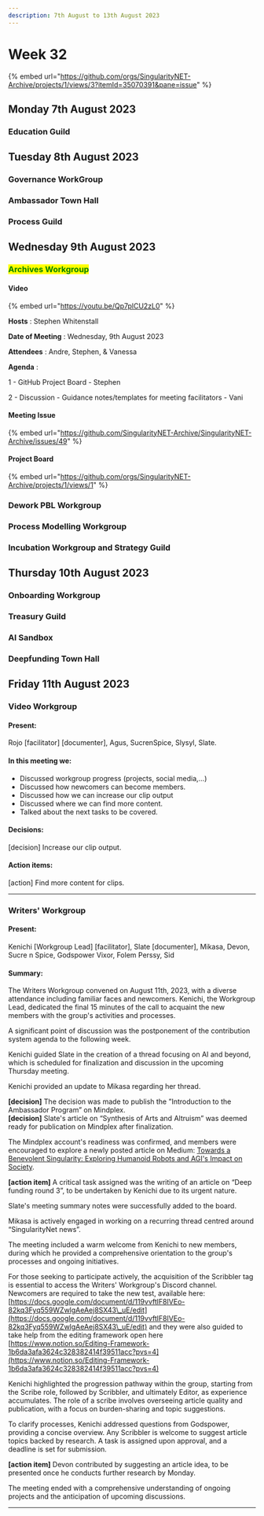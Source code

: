 ```yaml
---
description: 7th August to 13th August 2023
---
```


# Week 32

{% embed url="https://github.com/orgs/SingularityNET-Archive/projects/1/views/3?itemId=35070391&pane=issue" %}

## Monday 7th August 2023 <a href="#docs-internal-guid-565643b2-7fff-f227-7377-f80e405da06c" id="docs-internal-guid-565643b2-7fff-f227-7377-f80e405da06c"></a>

### Education Guild

## Tuesday 8th August 2023

### Governance WorkGroup

### Ambassador Town Hall

### Process Guild

## Wednesday 9th August 2023

### <mark style="color:green;">Archives Workgroup</mark>

#### Video

{% embed url="https://youtu.be/Qp7plCU2zL0" %}

**Hosts** : Stephen Whitenstall&#x20;

**Date of Meeting** : Wednesday, 9th August 2023&#x20;

**Attendees** : Andre, Stephen, & Vanessa&#x20;

**Agenda** :&#x20;

1 - GitHub Project Board - Stephen&#x20;

2 - Discussion - Guidance notes/templates for meeting facilitators - Vani

#### Meeting Issue

{% embed url="https://github.com/SingularityNET-Archive/SingularityNET-Archive/issues/49" %}

#### Project Board

{% embed url="https://github.com/orgs/SingularityNET-Archive/projects/1/views/1" %}

### Dework PBL Workgroup

### Process Modelling Workgroup

### Incubation Workgroup and Strategy Guild

## Thursday 10th August 2023

### Onboarding Workgroup

### Treasury Guild

### AI Sandbox

### Deepfunding Town Hall

## Friday 11th August 2023

### Video Workgroup

#### Present:&#x20;

Rojo \[facilitator] \[documenter], Agus, SucrenSpice, Slysyl, Slate.

#### In this meeting we:

* Discussed workgroup progress (projects, social media,…)
* Discussed how newcomers can become members.
* Discussed how we can increase our clip output
* Discussed where we can find more content.
* Talked about the next tasks to be covered.

#### Decisions:&#x20;

\[decision] Increase our clip output.

#### Action items:

\[action] Find more content for clips.

***

### Writers' Workgroup

#### Present:  <a href="#docs-internal-guid-5ac21e3b-7fff-07ce-4404-53fc68e579e1" id="docs-internal-guid-5ac21e3b-7fff-07ce-4404-53fc68e579e1"></a>

Kenichi \[Workgroup Lead] \[facilitator], Slate \[documenter], Mikasa, Devon, Sucre n Spice, Godspower Vixor, Folem Perssy, Sid&#x20;

#### Summary:&#x20;

The Writers Workgroup convened on August 11th, 2023, with a diverse attendance including familiar faces and newcomers. Kenichi, the Workgroup Lead, dedicated the final 15 minutes of the call to acquaint the new members with the group's activities and processes.

A significant point of discussion was the postponement of the contribution system agenda to the following week.&#x20;

Kenichi guided Slate in the creation of a thread focusing on AI and beyond, which is scheduled for finalization and discussion in the upcoming Thursday meeting.

Kenichi provided an update to Mikasa regarding her thread.

**\[decision]** The decision was made to publish the ”Introduction to the Ambassador Program” on Mindplex. \
**\[decision]** Slate's article on “Synthesis of Arts and Altruism” was deemed ready for publication on Mindplex after finalization.

The Mindplex account's readiness was confirmed, and members were encouraged to explore a newly posted article on Medium: [Towards a Benevolent Singularity: Exploring Humanoid Robots and AGI's Impact on Society](https://medium.com/@singularitynetambassadors/towards-a-benevolent-singularity-exploring-humanoid-robots-and-agis-impact-on-society-a276e4d5546d).

**\[action item]** A critical task assigned was the writing of an article on “Deep funding round 3”, to be undertaken by Kenichi due to its urgent nature.&#x20;

Slate's meeting summary notes were successfully added to the board.

Mikasa is actively engaged in working on a recurring thread centred around “SingularityNet news”.&#x20;

The meeting included a warm welcome from Kenichi to new members, during which he provided a comprehensive orientation to the group's processes and ongoing initiatives.

For those seeking to participate actively, the acquisition of the Scribbler tag is essential to access the Writers' Workgroup's Discord channel. Newcomers are required to take the new test, available here: [https://docs.google.com/document/d/119vvftlF8IVEo-82kq3Fyq559WZwlgAeAej8SX43\_uE/edit](https://docs.google.com/document/d/119vvftlF8IVEo-82kq3Fyq559WZwlgAeAej8SX43\_uE/edit) and they were also guided to take help from the editing framework open here [https://www.notion.so/Editing-Framework-1b6da3afa3624c328382414f39511acc?pvs=4](https://www.notion.so/Editing-Framework-1b6da3afa3624c328382414f39511acc?pvs=4)

Kenichi highlighted the progression pathway within the group, starting from the Scribe role, followed by Scribbler, and ultimately Editor, as experience accumulates. The role of a scribe involves overseeing article quality and publication, with a focus on burden-sharing and topic suggestions.

To clarify processes, Kenichi addressed questions from Godspower, providing a concise overview. Any Scribbler is welcome to suggest article topics backed by research. A task is assigned upon approval, and a deadline is set for submission.

**\[action item]** Devon contributed by suggesting an article idea, to be presented once he conducts further research by Monday.&#x20;

The meeting ended with a comprehensive understanding of ongoing projects and the anticipation of upcoming discussions.

***
